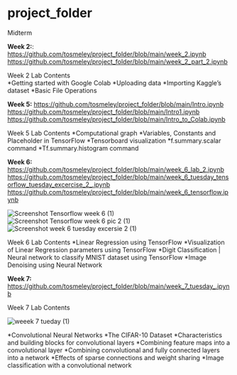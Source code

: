 # project_folder
Midterm 

**Week 2:**:  https://github.com/tosmeley/project_folder/blob/main/week_2.ipynb
         https://github.com/tosmeley/project_folder/blob/main/week_2_part_2.ipynb
	 
Week 2 Lab Contents	 
*Getting started with Google Colab
*Uploading data
*Importing Kaggle’s dataset
*Basic File Operations

**Week 5:** 
             https://github.com/tosmeley/project_folder/blob/main/Intro.ipynb
             https://github.com/tosmeley/project_folder/blob/main/Intro1.ipynb
             https://github.com/tosmeley/project_folder/blob/main/Intro_to_Colab.ipynb
	     
Week 5 Lab Contents
*Computational graph
*Variables, Constants and Placeholder in TensorFlow
*Tensorboard visualization
*f.summary.scalar command
*Tf.summary.histogram command


**Week 6:** https://github.com/tosmeley/project_folder/blob/main/week_6_lab_2.ipynb
        https://github.com/tosmeley/project_folder/blob/main/week_6_tuesday_tensorflow_tuesday_excercise_2_.ipynb
	      https://github.com/tosmeley/project_folder/blob/main/week_6_tensorflow.ipynb
	      
![Screenshot Tensorflow week 6 (1)](https://user-images.githubusercontent.com/60792090/197048524-6fd32327-7de4-4f2b-a79e-8fcae0e030ab.png)	
![Screenshot Tensorflow week 6 pic 2 (1)](https://user-images.githubusercontent.com/60792090/197048520-197c1332-d0db-469a-9a33-1887a5034d68.png)
![Screenshot week 6 tuesday excersie 2 (1)](https://user-images.githubusercontent.com/60792090/197048510-5b0bbddd-b16c-45f1-875b-36249eb4a2c2.png)


Week 6 Lab Contents
*Linear Regression using TensorFlow
*Visualization of Linear Regression parameters using TensorFlow
*Digit Classification | Neural network to classify MNIST dataset using TensorFlow
*Image Denoising using Neural Network


**Week 7:** https://github.com/tosmeley/project_folder/blob/main/week_7_tuesday_.ipynb

Week 7 Lab Contents

![weeek 7 tueday (1)](https://user-images.githubusercontent.com/60792090/197048885-cc85c5cd-012d-4ff5-a960-6f0db58ae759.png)

 *Convolutional Neural Networks
 *The CIFAR-10 Dataset
 *Characteristics and building blocks for convolutional layers
 *Combining feature maps into a convolutional layer
 *Combining convolutional and fully connected layers into a network
 *Effects of sparse connections and weight sharing
 *Image classification with a convolutional network
